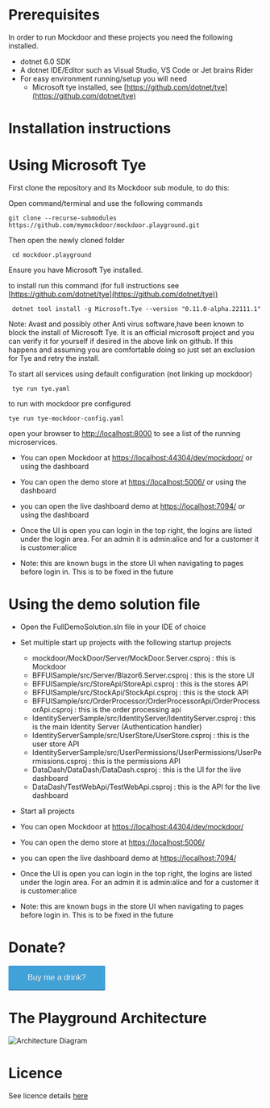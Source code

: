 Prerequisites
=============
In order to run Mockdoor and these projects you need the following installed.

- dotnet 6.0 SDK
- A dotnet IDE/Editor such as Visual Studio, VS Code or Jet brains Rider
- For easy environment running/setup you will need
  - Microsoft tye installed, see [https://github.com/dotnet/tye](https://github.com/dotnet/tye)

Installation instructions
=========================

# Using Microsoft Tye

First clone the repository and its Mockdoor sub module, to do this:

Open command/terminal and use the following commands

```git clone --recurse-submodules https://github.com/mymockdoor/mockdoor.playground.git```

Then open the newly cloned folder

``` cd mockdoor.playground```

Ensure you have Microsoft Tye installed.

to install run this command (for full instructions see [https://github.com/dotnet/tye](https://github.com/dotnet/tye))

```  dotnet tool install -g Microsoft.Tye --version "0.11.0-alpha.22111.1" ```

Note: Avast and possibly other Anti virus software,have been known to block the install of Microsoft Tye. It is an official microsoft project and you can verify it for yourself if desired in the above link on github. If this happens and assuming you are comfortable doing so just set an exclusion for Tye and retry the install.

To start all services using default configuration (not linking up mockdoor)

``` tye run tye.yaml```

to run with mockdoor pre configured

``` tye run tye-mockdoor-config.yaml ```

open your browser to [http://localhost:8000](http://localhost:8000) to see a list of the running microservices.

- You can open Mockdoor at [https://localhost:44304/dev/mockdoor/](https://localhost:44304/dev/mockdoor/) or using the dashboard
- You can open the demo store at [https://localhost:5006/](https://localhost:5006/) or using the dashboard
- you can open the live dashboard demo at [https://localhost:7094/](https://localhost:7094/) or using the dashboard

- Once the UI is open you can login in the top right, the logins are listed under the login area. For an admin it is admin:alice and for a customer it is customer:alice
- Note: this are known bugs in the store UI when navigating to pages before login in. This is to be fixed in the future

# Using the demo solution file

- Open the FullDemoSolution.sln file in your IDE of choice
- Set multiple start up projects with the following startup projects
  
  - mockdoor/MockDoor/Server/MockDoor.Server.csproj : this is Mockdoor
  - BFFUISample/src/Server/Blazor6.Server.csproj : this is the store UI
  - BFFUISample/src/StoreApi/StoreApi.csproj : this is the stores API
  - BFFUISample/src/StockApi/StockApi.csproj : this is the stock API
  - BFFUISample/src/OrderProcessor/OrderProcessorApi/OrderProcessorApi.csproj : this is the order processing api
  - IdentityServerSample/src/IdentityServer/IdentityServer.csproj : this is the main Identity Server (Authentication handler)
  - IdentityServerSample/src/UserStore/UserStore.csproj : this is the user store API
  - IdentityServerSample/src/UserPermissions/UserPermissions/UserPermissions.csproj : this is the permissions API
  - DataDash/DataDash/DataDash.csproj : this is the UI for the live dashboard
  - DataDash/TestWebApi/TestWebApi.csproj : this is the API for the live dashboard
- Start all projects

- You can open Mockdoor at [https://localhost:44304/dev/mockdoor/](https://localhost:44304/dev/mockdoor/) 
- You can open the demo store at [https://localhost:5006/](https://localhost:5006/) 
- you can open the live dashboard demo at [https://localhost:7094/](https://localhost:7094/) 

- Once the UI is open you can login in the top right, the logins are listed under the login area. For an admin it is admin:alice and for a customer it is customer:alice
- Note: this are known bugs in the store UI when navigating to pages before login in. This is to be fixed in the future

# Donate?

<a style="background: #41a2d8;color: #fff;text-decoration: none;font-family: Verdana,sans-serif;display: inline-block;font-size: 16px;padding: 15px 38px;-webkit-border-radius: 2px;-moz-border-radius: 2px;border-radius: 2px;box-shadow: 0 1px 0 0 #1f5a89;text-shadow: 0 1px rgba(0, 0, 0, 0.3);" href="https://donorbox.org/mockdoor-development-donations?default_interval=o">Buy me a drink?</a>


# The Playground Architecture
![Architecture Diagram](./Architecture%20diagram.jpg)

# Licence
See licence details [here](LICENCE.md)